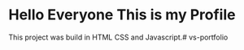 # Hello Everyone This is my Profile

This project was build in HTML CSS and Javascript.#   v s - p o r t f o l i o  
 